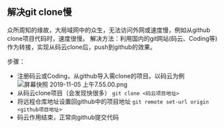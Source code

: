 ## 解决git clone慢

众所周知的缘故，大局域网中的众生，无法访问外网或速度慢，例如从github clone项目代码时，速度很慢。
解决方法：利用国内的git网站(码云、Coding等)作为转接，实现从码云clone后，push到github的效果。

步骤：
* 注册码云或Coding，从github导入需clone的项目。以码云为例
![屏幕快照 2019-11-05 上午7.55.00.png](https://i.loli.net/2019/11/05/kno5jRvgd1s7XwF.png)
* 从码云clone项目（会发现快很多）
`git clone <码云项目地址>`
* 将远程仓库地址设置回github中的项目地址
`git remote set-url origin <github项目地址>`
* 码云作用结束，正常向github提交代码